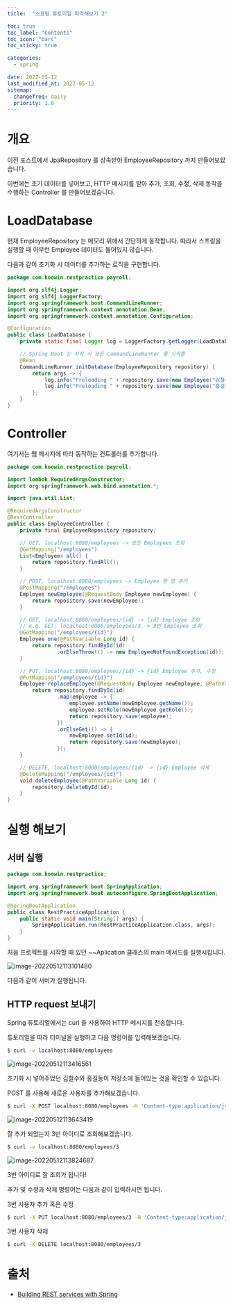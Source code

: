 ```yaml
---
title:  "스프링 튜토리얼 따라해보기 2"

toc: true
toc_label: "Contents"
toc_icon: "bars"
toc_sticky: true

categories:
  - spring

date: 2022-05-12
last_modified_at: 2022-05-12
sitemap:
  changefreq: daily
  priority: 1.0
---
```


# 개요

이전 포스트에서 JpaRepository 를 상속받아 EmployeeRepository 까지 만들어보았습니다.

이번에는 초기 데이터를 넣어보고, HTTP 메시지를 받아 추가, 조회, 수정, 삭제 동작을 수행하는 Controller 를 만들어보겠습니다.

# LoadDatabase

현재 EmployeeRepository 는 메모리 위에서 간단하게 동작합니다. 따라서 스프링을 실행할 때 아무런 Employee 데이터도 들어있지 않습니다.

다음과 같이 초기화 시 데이터를 추가하는 로직을 구현합니다.

```java
package com.koowin.restpractice.payroll;

import org.slf4j.Logger;
import org.slf4j.LoggerFactory;
import org.springframework.boot.CommandLineRunner;
import org.springframework.context.annotation.Bean;
import org.springframework.context.annotation.Configuration;

@Configuration
public class LoadDatabase {
    private static final Logger log = LoggerFactory.getLogger(LoadDatabase.class);

    // Spring Boot 는 시작 시 모든 CommandLineRunner 를 시작함
    @Bean
    CommandLineRunner initDatabase(EmployeeRepository repository) {
        return args -> {
            log.info("Preloading " + repository.save(new Employee("김철수", "CTO")));
            log.info("Preloading " + repository.save(new Employee("홍길동", "백엔드 개발자")));
        };
    }
}
```

# Controller

여기서는 웹 메시지에 따라 동작하는 컨트롤러를 추가합니다.

```java
package com.koowin.restpractice.payroll;

import lombok.RequiredArgsConstructor;
import org.springframework.web.bind.annotation.*;

import java.util.List;

@RequiredArgsConstructor
@RestController
public class EmployeeController {
    private final EmployeeRepository repository;

    // GET, localhost:8080/employees -> 모든 Employees 조회
    @GetMapping("/employees")
    List<Employee> all() {
        return repository.findAll();
    }

    // POST, localhost:8080/employees -> Employee 한 명 추가
    @PostMapping("/employees")
    Employee newEmployee(@RequestBody Employee newEmployee) {
        return repository.save(newEmployee);
    }

    // GET, localhost:8080/employees/{id} -> {id} Employee 조회
    // e.g. GET: localhost:8080/employees/3 -> 3번 Employee 조회
    @GetMapping("/employees/{id}")
    Employee one(@PathVariable Long id) {
        return repository.findById(id)
                .orElseThrow(() -> new EmployeeNotFoundException(id));
    }

    // PUT, localhost:8080/employees/{id} -> {id} Employee 추가, 수정
    @PutMapping("/employees/{id}")
    Employee replaceEmployee(@RequestBody Employee newEmployee, @PathVariable Long id) {
        return repository.findById(id)
                .map(employee -> {
                    employee.setName(newEmployee.getName());
                    employee.setRole(newEmployee.getRole());
                    return repository.save(employee);
                })
                .orElseGet(() -> {
                    newEmployee.setId(id);
                    return repository.save(newEmployee);
                });
    }

    // DELETE, localhost:8080/employees/{id} -> {id} Employee 삭제
    @DeleteMapping("/employees/{id}")
    void deleteEmployee(@PathVariable Long id) {
        repository.deleteById(id);
    }
}
```



# 실행 해보기

## 서버 실행

```java
package com.koowin.restpractice;

import org.springframework.boot.SpringApplication;
import org.springframework.boot.autoconfigure.SpringBootApplication;

@SpringBootApplication
public class RestPracticeApplication {
    public static void main(String[] args) {
        SpringApplication.run(RestPracticeApplication.class, args);
    }
}
```

처음 프로젝트를 시작할 때 있던 ~~Aplication 클래스의 main 메서드를 실행시킵니다.

![image-20220512113101480](../../assets/images/2022-05-12-spring_tutorial_2/image-20220512113101480.png)

다음과 같이 서버가 실행됩니다.



## HTTP request 보내기

Spring 튜토리얼에서는 curl 을 사용하여 HTTP 메시지를 전송합니다.

튜토리얼을 따라 터미널을 실행하고 다음 명령어를 입력해보겠습니다.

```bash
$ curl -v localhost:8080/employees
```

![image-20220512113416561](../../assets/images/2022-05-12-spring_tutorial_2/image-20220512113416561.png)

초기화 시 넣어주었던 김철수와 홍길동이 저장소에 들어있는 것을 확인할 수 있습니다.



POST 를 사용해 새로운 사용자를 추가해보겠습니다.

```bash
$ curl -X POST localhost:8080/employees -H 'Content-type:application/json' -d '{"name": "이영희", "role": "IOS 개발자"}'
```

![image-20220512113643419](../../assets/images/2022-05-12-spring_tutorial_2/image-20220512113643419.png)

잘 추가 되었는지 3번 아이디로 조회해보겠습니다.

```bash
$ curl -v localhost:8080/employees/3
```

![image-20220512113824687](../../assets/images/2022-05-12-spring_tutorial_2/image-20220512113824687.png)

3번 아이디로 잘 조회가 됩니다!

추가 및 수정과 삭제 명령어는 다음과 같이 입력하시면 됩니다.

3번 사용자 추가 혹은 수정

```bash
$ curl -X PUT localhost:8080/employees/3 -H 'Content-type:application/json' -d '{"name": "박영수", "role": "안드로이드 개발자"}'
```

3번 사용자 삭제

```bash
$ curl -X DELETE localhost:8080/employees/3
```



# 출처

* [Building REST services with Spring](https://spring.io/guides/tutorials/rest/)
